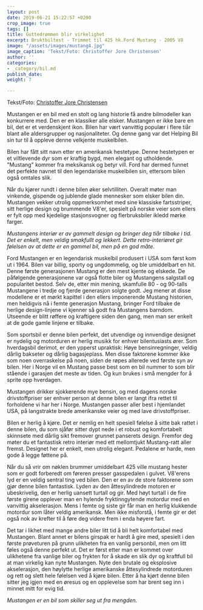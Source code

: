 ```yaml
---
layout: post
date: 2019-06-21 15:22:57 +0200
crop_image: true
tags: []
title: Guttedrømmen blir virkelighet
excerpt: Bruktbiltest - Trimmet til 425 hk.Ford Mustang - 2005 V8
image: "/assets/images/mustang4.jpg"
image_caption: 'Tekst/Foto: Christoffer Jore Christensen'
author: ''
categories:
- _category/bil.md
publish_date: 
weight: 7

---
```

Tekst/Foto: [Christoffer Jore Christensen](http://www.helping.no/christoffer.htm)

Mustangen er en bil med en stolt og lang historie få andre bilmodeller kan konkurrere med. Den er en klassiker alle elsker. Mustangen er ikke bare en bil, det er et verdenskjent ikon. Bilen har vært vanvittig populær i flere tiår blant alle aldersgrupper og nasjonaliteter. Og denne gang var det Helping Bil sin tur til å oppleve denne velkjente muskelbilen.

Bilen har fått sitt navn etter en amerikansk hestetype. Denne hestetypen er et viltlevende dyr som er kraftig bygd, men elegant og utholdende. "Mustang" kommer fra meksikansk og betyr vill. Ford har dermed funnet det perfekte navnet til den legendariske muskelbilen sin, ettersom bilen også omtales slik.

Når du kjører rundt i denne bilen øker selvtilliten. Overalt møter man vinkende, gispende og jublende glade mennesker som elsker bilen din. Mustangen vekker utrolig oppmerksomhet med sine klassiske fartsstriper, sitt herlige design og brummende V8'er, spesielt på norske veier som ellers er fylt opp med kjedelige stasjonsvogner og flerbruksbiler ikledd mørke farger.

_Mustangens interiør er av gammelt design og bringer deg tiår tilbake i tid. Det er enkelt, men veldig smakfullt og lekkert. Dette retro-interiøret gir følelsen av at dette er en gammel bil, men på en god måte._

Ford Mustangen er en legendarisk muskelbil produsert i USA som først kom ut i 1964. Bilen var billig, sporty og ungdommelig, og ble umiddelbart en hit. Denne første generasjonen Mustang er den mest kjente og elskede. De påfølgende generasjonene var også flotte biler og Mustangens salgstall og popularitet bestod. Selv de, etter min mening, skamfulle 80 - og 90-talls Mustangene i tredje og fjerde generasjon solgte godt. Jeg mener at disse modellene er et mørkt kapittel i den ellers imponerende Mustang historien, men heldigvis nå i femte generasjon Mustang, bringer Ford tilbake de herlige design-linjene vi kjenner så godt fra Mustangens barndom. Utseende er blitt røffere og kraftigere siden den gang, men man ser enkelt at de gode gamle linjene er tilbake.

Som sportsbil er denne bilen perfekt, det utvendige og innvendige designet er nydelig og motorduren er herlig musikk for enhver bilentusiasts ører. Som hverdagsbil derimot, er den ypperst upraktisk: Høye bensinregninger, veldig dårlig bakseter og dårlig bagasjeplass. Men disse faktorene kommer ikke som noen overraskelse på noen, siden de røpes allerede ved første syn av bilen. Her i Norge vil en Mustang passe best som en bil nummer to som blir stående i garasjen det meste av tiden. Og kun brukes i små mengder for å sprite opp hverdagen.

Mustangen drikker sjokkerende mye bensin, og med dagens norske drivstoffpriser ser enhver person at denne bilen er langt ifra rettet til forholdene vi har her i Norge. Mustangen passer aller best i hjemlandet USA, på langstrakte brede amerikanske veier og med lave drivstoffpriser.

Bilen er herlig å kjøre. Det er nemlig en helt spesiell følelse å sitte bak rattet i denne bilen, du som sjåfør sitter dypt nede i et robust og komfortabelt skinnsete med dårlig sikt fremover grunnet panserets design. Fremfor deg møter du et fantastisk retro interiør med ett mellomtjukt Mustang-ratt aller fremst. Designet her er enkelt, men utrolig elegant. Pedalene er harde, men gode å legge føttene på.

Når du så vrir om nøklen brummer umiddelbart 425 ville mustang hester som er godt forberedt om føreren presser gasspedalen i gulvet. V8'erens lyd er en veldig sentral ting ved bilen. Den er en av de store faktorene som gjør denne bilen fantastisk. Lyden av den åttesylindrede motoren er ubeskrivelig, den er herlig uansett turtall og gir. Med høyt turtall i de fire første girene opplever man en hylende fryktinngytende motordur med en vanvittig akselerasjon. Mens i femte og siste gir får man en herlig klukkende motordur som låter veldig amerikansk. Men ikke misforstå, i femte gir er det også nok av krefter til å føre deg videre frem i enda høyere fart.

Det tar i likhet med mange andre biler litt tid å bli helt komfortabel med Mustangen. Blant annet er bilens girspak er hardt å gire med, spesielt i den første prøveturen på grunn ulikheten fra en vanlig personbil, men om litt føles også denne perfekt ut. Det er først etter man er kommet over ulikhetene fra vanlige biler og frykten for å skade en slik dyr og kraftfull bil at man virkelig kan nyte Mustangen. Nyte den brutale og eksplosive akselerasjon, den høylytte herlige amerikanske åttesylindrede motorduren og rett og slett hele følelsen ved å kjøre bilen. Etter å ha kjørt denne bilen sitter jeg igjen med en øresus og en opplevelse som har brent seg inn i minnet mitt for evig tid.

_Mustangen er en bil som skiller seg ut fra mengden._